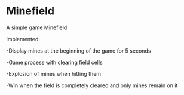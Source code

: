 # Minefield

A simple game Minefield

Implemented:

-Display mines at the beginning of the game for 5 seconds

-Game process with clearing field cells

-Explosion of mines when hitting them

-Win when the field is completely cleared and only mines remain on it

